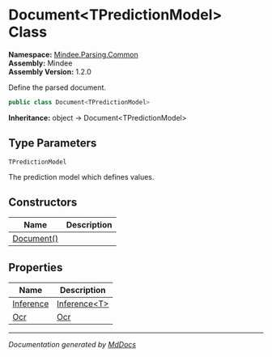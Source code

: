 ﻿<!--  
  <auto-generated>   
    The contents of this file were generated by a tool.  
    Changes to this file may be list if the file is regenerated  
  </auto-generated>   
-->

# Document\<TPredictionModel\> Class

**Namespace:** [Mindee.Parsing.Common](../index.md)  
**Assembly:** Mindee  
**Assembly Version:** 1.2.0

Define the parsed document.

```csharp
public class Document<TPredictionModel>
```

**Inheritance:** object → Document\<TPredictionModel\>

## Type Parameters

`TPredictionModel`

The prediction model which defines values.

## Constructors

| Name                                | Description |
| ----------------------------------- | ----------- |
| [Document()](constructors/index.md) |             |

## Properties

| Name                                 | Description                               |
| ------------------------------------ | ----------------------------------------- |
| [Inference](properties/Inference.md) | [Inference\<T\>](../Inference-1/index.md) |
| [Ocr](properties/Ocr.md)             | [Ocr](properties/Ocr.md)                  |

___

*Documentation generated by [MdDocs](https://github.com/ap0llo/mddocs)*
